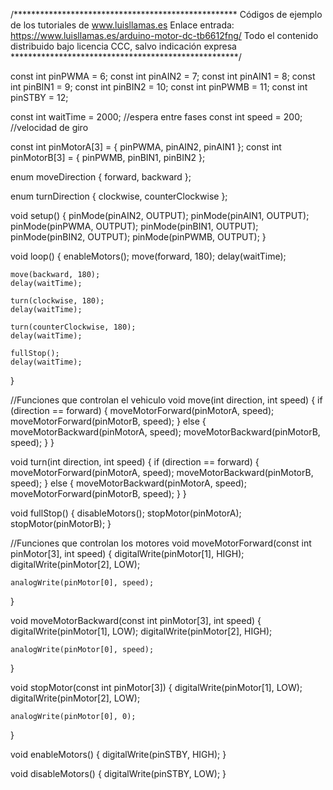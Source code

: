 /***************************************************
Códigos de ejemplo de los tutoriales de www.luisllamas.es
Enlace entrada: https://www.luisllamas.es/arduino-motor-dc-tb6612fng/
Todo el contenido distribuido bajo licencia CCC, salvo indicación expresa
****************************************************/

const int pinPWMA = 6;
const int pinAIN2 = 7;
const int pinAIN1 = 8;
const int pinBIN1 = 9;
const int pinBIN2 = 10;
const int pinPWMB = 11;
const int pinSTBY = 12;

const int waitTime = 2000;	//espera entre fases
const int speed = 200;		//velocidad de giro

const int pinMotorA[3] = { pinPWMA, pinAIN2, pinAIN1 };
const int pinMotorB[3] = { pinPWMB, pinBIN1, pinBIN2 };

enum moveDirection {
	forward,
	backward
};

enum turnDirection {
	clockwise,
	counterClockwise
};

void setup()
{
	pinMode(pinAIN2, OUTPUT);
	pinMode(pinAIN1, OUTPUT);
	pinMode(pinPWMA, OUTPUT);
	pinMode(pinBIN1, OUTPUT);
	pinMode(pinBIN2, OUTPUT);
	pinMode(pinPWMB, OUTPUT);
}

void loop()
{
	enableMotors();
	move(forward, 180);
	delay(waitTime);

	move(backward, 180);
	delay(waitTime);

	turn(clockwise, 180);
	delay(waitTime);

	turn(counterClockwise, 180);
	delay(waitTime);

	fullStop();
	delay(waitTime);
}

//Funciones que controlan el vehiculo
void move(int direction, int speed)
{
	if (direction == forward)
	{
		moveMotorForward(pinMotorA, speed);
		moveMotorForward(pinMotorB, speed);
	}
	else
	{
		moveMotorBackward(pinMotorA, speed);
		moveMotorBackward(pinMotorB, speed);
	}
}

void turn(int direction, int speed)
{
	if (direction == forward)
	{
		moveMotorForward(pinMotorA, speed);
		moveMotorBackward(pinMotorB, speed);
	}
	else
	{
		moveMotorBackward(pinMotorA, speed);
		moveMotorForward(pinMotorB, speed);
	}
}

void fullStop()
{
	disableMotors();
	stopMotor(pinMotorA);
	stopMotor(pinMotorB);
}

//Funciones que controlan los motores
void moveMotorForward(const int pinMotor[3], int speed)
{
	digitalWrite(pinMotor[1], HIGH);
	digitalWrite(pinMotor[2], LOW);

	analogWrite(pinMotor[0], speed);
}

void moveMotorBackward(const int pinMotor[3], int speed)
{
	digitalWrite(pinMotor[1], LOW);
	digitalWrite(pinMotor[2], HIGH);

	analogWrite(pinMotor[0], speed);
}

void stopMotor(const int pinMotor[3])
{
	digitalWrite(pinMotor[1], LOW);
	digitalWrite(pinMotor[2], LOW);

	analogWrite(pinMotor[0], 0);
}

void enableMotors()
{
	digitalWrite(pinSTBY, HIGH);
}

void disableMotors()
{
	digitalWrite(pinSTBY, LOW);
}